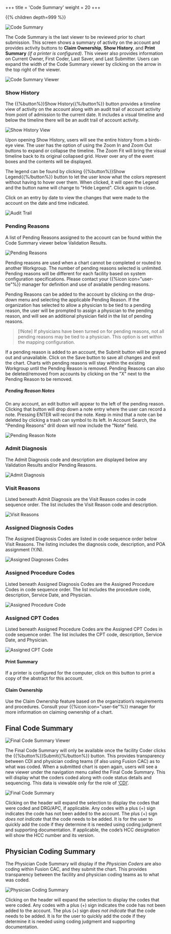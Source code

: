+++
title = 'Code Summary'
weight = 20
+++


{{% children depth=999 %}}


![Code Summary](CodeSummary.png)

The Code Summary is the last viewer to be reviewed prior to chart submission. This screen shows a summary of activity on the account and provides activity buttons to **Claim Ownership**, **Show History**, and **Print Summary** *(if a printer is configured)*. This viewer also provides information on Current Owner, First Coder, Last Saver, and Last Submitter. Users can expand the width of the Code Summary viewer by clicking on the arrow in the top right of the viewer. 

![Code Summary Viewer](CodeSummaryPane.png)

### Show History

The {{%button%}}Show History{{%/button%}} button provides a timeline view of activity on the account along with an audit trail of account activity from point of admission to the current date. It includes a visual timeline and below the timeline there will be an audit trail of account activity. 

![Show History View](ShowHistory.png)

Upon opening Show History, users will see the entire history from a birds-eye view.  The user has the option of using the Zoom In and Zoom Out buttons to expand or collapse the timeline.  The Zoom Fit will bring the visual timeline back to its original collapsed grid.  Hover over any of the event boxes and the contents will be displayed. 

The legend can be found by clicking {{%button%}}Show Legend{{%/button%}} button to let the user know what the colors represent without having to hover over them.  When clicked, it will open the Legend and the button name will change to "Hide Legend".  Click again to close. 

Click on an entry by date to view the changes that were made to the account on the date and time indicated.

![Audit Trail](AuditTrail.png)



### Pending Reasons

A list of Pending Reasons assigned to the account can be found within the Code Summary viewer below Validation Results.

![Pending Reasons](PendingReasons.png)

Pending reasons are used when a chart cannot be completed or routed to another Workgroup. The number of pending reasons selected is unlimited.  Pending reasons will be different for each facility based on system configuration specifications.  Please contact your {{%icon icon="user-tie"%}} manager for definition and use of available pending reasons.

Pending Reasons can be added to the account by clicking on the drop-down menu and selecting the applicable Pending Reason. If the organization has selected to allow a physician to be tied to a pending reason, the user will be prompted to assign a physician to the pending reason, and will see an additional physician field in the list of pending reasons. 

>[!Note] If physicians have been turned on for pending reasons, not all pending reasons may be tied to a physician. This option is set within the mapping configuration.

If a pending reason is added to an account, the Submit button will be grayed out and unavailable.  Click on the Save button to save all changes and exit the chart. Charts with pending reasons will stay within the existing Workgroup until the Pending Reason is removed. Pending Reasons can also be deleted/removed from accounts by clicking on the "X" next to the Pending Reason to be removed. 

##### Pending Reason Notes
On any account, an edit button will appear to the left of the pending reason. Clicking that button will drop down a note entry where the user can record a note. Pressing ENTER will record the note. Keep in mind that a note can be deleted by clicking a trash can symbol to its left. In Account Search, the "Pending Reasons" drill down will now include the "Note" field.

![Pending Reason Note](PendingReasonNote.png)

### Admit Diagnosis 

The Admit Diagnosis code and description are displayed below any Validation Results and/or Pending Reasons.

![Admit Diagnosis](AdmitDx.png)

### Visit Reasons

Listed beneath Admit Diagnosis are the Visit Reason codes in code sequence order. The list includes the Visit Reason code and description.

![Visit Reasons](VisitReasons.png)

### Assigned Diagnosis Codes

The Assigned Diagnosis Codes are listed in code sequence order below Visit Reasons.  The listing includes the diagnosis code, description, and POA assignment (Y/N).

![Assigned Diagnoses Codes](AssignedDxCodes.png)

### Assigned Procedure Codes

Listed beneath Assigned Diagnosis Codes are the Assigned Procedure Codes in code sequence order. The list includes the procedure code, description, Service Date, and Physician.

![Assigned Procedure Code](AssignedProcedure.png)

### Assigned CPT Codes

Listed beneath Assigned Procedure Codes are the Assigned CPT Codes in code sequence order. The list includes the CPT code, description, Service Date, and Physician.

![Assigned CPT Code](AssignedCPT.png)

#### Print Summary
If a printer is configured for the computer, click on this button to print a copy of the abstract for this account. 

#### Claim Ownership
Use the Claim Ownership feature based on the organization’s requirements and procedures. Consult your {{%icon icon="user-tie"%}} manager for more information on claiming ownership of a chart. 


## Final Code Summary

![Final Code Summary Viewer](FinalCodeSumViewer.png)

The Final Code Summary will only be available once the facility Coder clicks the {{%button%}}Submit{{%/button%}} button. This provides transparency between CDI and physician coding teams (if also using Fusion CAC) as to what was coded. When a submitted chart is open again, users will see a new viewer under the navigation menu called the Final Code Summary. This will display what the coders coded along with code status details and sequencing. This data is viewable only for the role of [‘CDI’](https://dolbeysystems.github.io/fusion-cac-web-docs/cdi-user-guide/).  

![Final Code Summary](FinalCodeSummary.png)

Clicking on the header will expand the selection to display the codes that were coded and DRG/APC, if applicable. Any codes with a plus (+) sign indicates the code has not been added to the account. The plus (+) sign *does not indicate* that the code needs to be added. It is for the user to quickly add the code if they determine it is needed using coding judgment and supporting documentation. If applicable, the code’s HCC designation will show the HCC number and its version.


## Physician Coding Summary

The Physician Code Summary will display if the *Physician Coders* are also coding within Fusion CAC, and they submit the chart. This provides transparency between the facility and physician coding teams as to what was coded.

![Physician Coding Summary](PhysicianCodeSummary.png)

Clicking on the header will expand the selection to display the codes that were coded. Any codes with a plus (+) sign indicates the code has not been added to the account. The plus (+) sign *does not indicate* that the code needs to be added. It is for the user to quickly add the code if they determine it is needed using coding judgment and supporting documentation.

